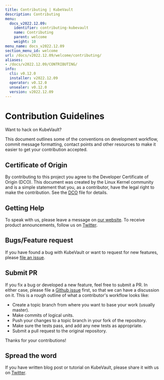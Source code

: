```yaml
---
title: Contributing | KubeVault
description: Contributing
menu:
  docs_v2022.12.09:
    identifier: contributing-kubevault
    name: Contributing
    parent: welcome
    weight: 10
menu_name: docs_v2022.12.09
section_menu_id: welcome
url: /docs/v2022.12.09/welcome/contributing/
aliases:
- /docs/v2022.12.09/CONTRIBUTING/
info:
  cli: v0.12.0
  installer: v2022.12.09
  operator: v0.12.0
  unsealer: v0.12.0
  version: v2022.12.09
---
```


# Contribution Guidelines

Want to hack on KubeVault?

This document outlines some of the conventions on
development workflow, commit message formatting, contact points and other
resources to make it easier to get your contribution accepted.

## Certificate of Origin

By contributing to this project you agree to the Developer Certificate of
Origin (DCO). This document was created by the Linux Kernel community and is a
simple statement that you, as a contributor, have the legal right to make the
contribution. See the [DCO](https://github.com/kubevault/operator/blob/master/DCO) file for details.

## Getting Help

To speak with us, please leave a message on [our website](https://appscode.com/contact/). To receive product announcements, follow us on [Twitter](https://twitter.com/KubeVault).

## Bugs/Feature request

If you have found a bug with KubeVault or want to request for new features, please [file an issue](https://github.com/kubevault/project/issues/new).

## Submit PR


If you fix a bug or developed a new feature, feel free to submit a PR. In either case, please file a [Github issue](https://github.com/kubevault/project/issues/new) first, so that we can have a discussion on it. This is a rough outline of what a contributor's workflow looks like:
- Create a topic branch from where you want to base your work (usually master).
- Make commits of logical units.
- Push your changes to a topic branch in your fork of the repository.
- Make sure the tests pass, and add any new tests as appropriate.
- Submit a pull request to the original repository.

Thanks for your contributions!

## Spread the word

If you have written blog post or tutorial on KubeVault, please share it with us on [Twitter](https://twitter.com/KubeVault).
